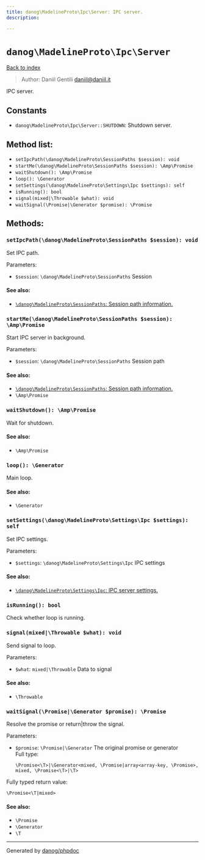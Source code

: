 ```yaml
---
title: danog\MadelineProto\Ipc\Server: IPC server.
description: 

---
```

# `danog\MadelineProto\Ipc\Server`
[Back to index](../../../index.md)

> Author: Daniil Gentili <daniil@daniil.it>  
  

IPC server.  




## Constants
* `danog\MadelineProto\Ipc\Server::SHUTDOWN`: Shutdown server.


## Method list:
* `setIpcPath(\danog\MadelineProto\SessionPaths $session): void`
* `startMe(\danog\MadelineProto\SessionPaths $session): \Amp\Promise`
* `waitShutdown(): \Amp\Promise`
* `loop(): \Generator`
* `setSettings(\danog\MadelineProto\Settings\Ipc $settings): self`
* `isRunning(): bool`
* `signal(mixed|\Throwable $what): void`
* `waitSignal(\Promise|\Generator $promise): \Promise`

## Methods:
### `setIpcPath(\danog\MadelineProto\SessionPaths $session): void`

Set IPC path.


Parameters:
* `$session`: `\danog\MadelineProto\SessionPaths` Session  


#### See also: 
* [`\danog\MadelineProto\SessionPaths`: Session path information.](../SessionPaths.md)




### `startMe(\danog\MadelineProto\SessionPaths $session): \Amp\Promise`

Start IPC server in background.


Parameters:
* `$session`: `\danog\MadelineProto\SessionPaths` Session path  


#### See also: 
* [`\danog\MadelineProto\SessionPaths`: Session path information.](../SessionPaths.md)
* `\Amp\Promise`




### `waitShutdown(): \Amp\Promise`

Wait for shutdown.


#### See also: 
* `\Amp\Promise`




### `loop(): \Generator`

Main loop.


#### See also: 
* `\Generator`




### `setSettings(\danog\MadelineProto\Settings\Ipc $settings): self`

Set IPC settings.


Parameters:
* `$settings`: `\danog\MadelineProto\Settings\Ipc` IPC settings  


#### See also: 
* [`\danog\MadelineProto\Settings\Ipc`: IPC server settings.](../Settings/Ipc.md)




### `isRunning(): bool`

Check whether loop is running.



### `signal(mixed|\Throwable $what): void`

Send signal to loop.


Parameters:
* `$what`: `mixed|\Throwable` Data to signal  


#### See also: 
* `\Throwable`




### `waitSignal(\Promise|\Generator $promise): \Promise`

Resolve the promise or return|throw the signal.


Parameters:
* `$promise`: `\Promise|\Generator` The original promise or generator  
  Full type:
  ```
  \Promise<\T>|\Generator<mixed, \Promise|array<array-key, \Promise>, mixed, \Promise<\T>|\T>
  ```


Fully typed return value:
```
\Promise<\T|mixed>
```
#### See also: 
* `\Promise`
* `\Generator`
* `\T`




---
Generated by [danog/phpdoc](https://phpdoc.daniil.it)
